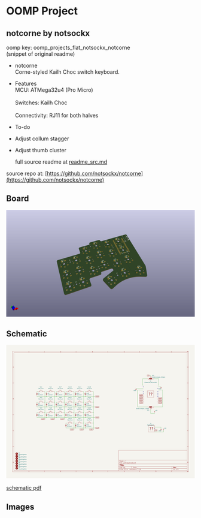 # OOMP Project  
## notcorne  by notsockx  
  
oomp key: oomp_projects_flat_notsockx_notcorne  
(snippet of original readme)  
  
- notcorne  
Corne-styled Kailh Choc switch keyboard.  
  
- Features  
MCU: ATMega32u4 (Pro Micro) <br />  
Switches: Kailh Choc <br />  
Connectivity: RJ11 for both halves <br />  
  
- To-do  
- Adjust collum stagger  
- Adjust thumb cluster  
  
  full source readme at [readme_src.md](readme_src.md)  
  
source repo at: [https://github.com/notsockx/notcorne](https://github.com/notsockx/notcorne)  
## Board  
  
[![working_3d.png](working_3d_600.png)](working_3d.png)  
## Schematic  
  
[![working_schematic.png](working_schematic_600.png)](working_schematic.png)  
  
[schematic pdf](working_schematic.pdf)  
## Images  
